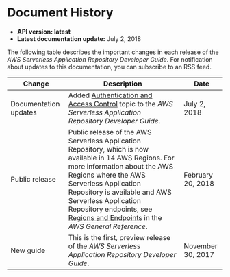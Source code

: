 # Document History<a name="doc-history"></a>
+ **API version: latest**
+ **Latest documentation update:** July 2, 2018

The following table describes the important changes in each release of the *AWS Serverless Application Repository Developer Guide*\. For notification about updates to this documentation, you can subscribe to an RSS feed\.

| Change | Description | Date | 
| --- |--- |--- |
| Documentation updates | Added [Authentication and Access Control](http://docs.aws.amazon.com/serverlessrepo/latest/devguide/serverlessrepo-auth-and-access-control.html) topic to the *AWS Serverless Application Repository Developer Guide*\. | July 2, 2018 | 
| Public release | Public release of the AWS Serverless Application Repository, which is now available in 14 AWS Regions\. For more information about the AWS Regions where the AWS Serverless Application Repository is available and AWS Serverless Application Repository endpoints, see [Regions and Endpoints](http://docs.aws.amazon.com/general/latest/gr/rande.html#serverlessrepo_region) in the *AWS General Reference*\. | February 20, 2018 | 
| New guide | This is the first, preview release of the *AWS Serverless Application Repository Developer Guide*\. | November 30, 2017 | 